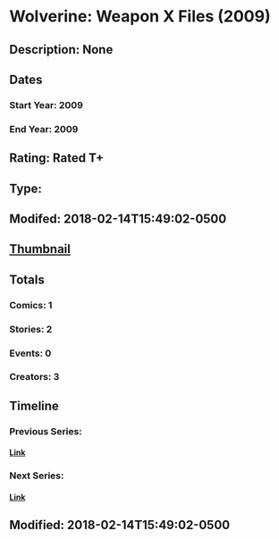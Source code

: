 # Wolverine: Weapon X Files (2009)
## Description: None
## Dates
### Start Year: 2009
### End Year: 2009
## Rating: Rated T+
## Type: 
## Modifed: 2018-02-14T15:49:02-0500
## [Thumbnail](http://i.annihil.us/u/prod/marvel/i/mg/9/b0/5a84a0986bdc7.jpg)
## Totals
### Comics: 1
### Stories: 2
### Events: 0
### Creators: 3
## Timeline
### Previous Series: 
#### [Link]()
### Next Series: 
#### [Link]()
## Modified: 2018-02-14T15:49:02-0500